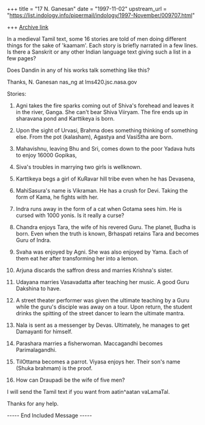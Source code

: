 +++
title = "17 N. Ganesan"
date = "1997-11-02"
upstream_url = "https://list.indology.info/pipermail/indology/1997-November/009707.html"

+++
[Archive link](https://list.indology.info/pipermail/indology/1997-November/009707.html)

In a medieval Tamil text, some 16 stories are told of
men doing different things for the sake of 'kaamam'. Each
story is briefly narrated in a few lines. Is there a Sanskrit
or any other Indian language text giving such a list
in a few pages?

Does Dandin in any of his works talk something like
this?

Thanks,
N. Ganesan
nas_ng at lms420.jsc.nasa.gov


Stories:

1) Agni takes the fire sparks coming out of Shiva's forehead
and leaves it in the river, Ganga. She can't bear Shiva
Viiryam. The fire ends up in sharavana pond and Karttikeya is
born.

2) Upon the sight of Urvasi, Brahma does something
thinking of something else. From the pot (kalasham),
Agastya and VasiStha are born.

3) Mahavishnu, leaving Bhu and Sri, comes down to the
poor Yadava huts to enjoy 16000 Gopikas,

4) Siva's troubles in marrying two girls is wellknown.

5) Karttikeya begs a girl of KuRavar hill tribe
even when he has Devasena,

6) MahiSasura's name is Vikraman. He has a crush
for Devi. Taking the form of Kama, he fights with her.

7) Indra runs away in the form of a cat when Gotama
sees him. He is cursed with 1000 yonis. Is it really
a curse?

8) Chandra enjoys Tara, the wife of his revered Guru.
The planet, Budha is born. Even when the truth is known,
Brhaspati retains Tara and becomes Guru of Indra.

9) Svaha was enjoyed by Agni. She was also enjoyed by Yama.
Each of them eat her after transforming her into a lemon.

10) Arjuna discards the saffron dress and marries
Krishna's sister.

11) Udayana marries Vasavadatta after teaching her
music. A good Guru Dakshina to have.

12) A street theater performer was
given the ultimate teaching by a Guru while the guru's
disciple was away on a tour. Upon return, the student
drinks the spitting of the street dancer to learn
the ultimate mantra.

13) Nala is sent as a messenger by Devas. Ultimately,
he manages to get Damayanti for himself.

14) Parashara marries a fisherwoman. Maccagandhi becomes
Parimalagandhi.

15) TilOttama becomes a parrot. Viyasa enjoys her.
Their son's name (Shuka brahmam) is the proof.

16) How can Draupadi  be the wife of five men?

I will send the Tamil text if you want from
aatin^aatan vaLamaTal.

Thanks for any help.










----- End Included Message -----



